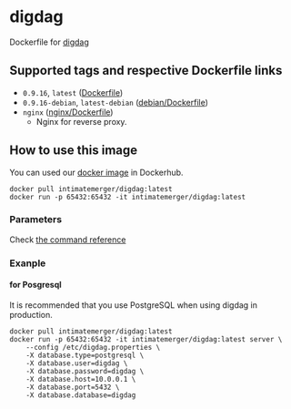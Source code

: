 # digdag

Dockerfile for [digdag](https://github.com/treasure-data/digdag)

## Supported tags and respective Dockerfile links

- `0.9.16`, `latest` ([Dockerfile](https://github.com/IntimateMerger/dockerfile-digdag/blob/master/Dockerfile))
- `0.9.16-debian`, `latest-debian` ([debian/Dockerfile](https://github.com/IntimateMerger/dockerfile-digdag/blob/master/debian/Dockerfile))
- `nginx` ([nginx/Dockerfile](https://github.com/IntimateMerger/dockerfile-digdag/blob/master/nginx/Dockerfile))
    - Nginx for reverse proxy.

## How to use this image

You can used our [docker image](https://hub.docker.com/r/intimatemerger/digdag/) in Dockerhub.

```shell
docker pull intimatemerger/digdag:latest
docker run -p 65432:65432 -it intimatemerger/digdag:latest
```

### Parameters

Check [the command reference](http://docs.digdag.io/command_reference.html#server)

### Exanple

#### for Posgresql

It is recommended that you use PostgreSQL when using digdag in production.

```shell
docker pull intimatemerger/digdag:latest
docker run -p 65432:65432 -it intimatemerger/digdag:latest server \
    --config /etc/digdag.properties \
    -X database.type=postgresql \
    -X database.user=digdag \
    -X database.password=digdag \
    -X database.host=10.0.0.1 \
    -X database.port=5432 \
    -X database.database=digdag
```
